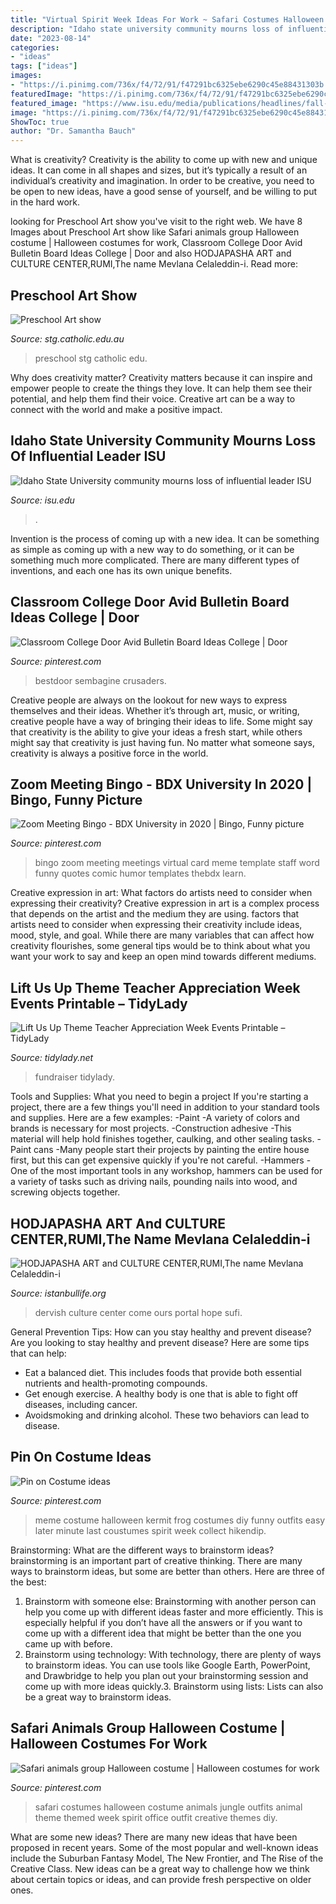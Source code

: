 ```yaml
---
title: "Virtual Spirit Week Ideas For Work ~ Safari Costumes Halloween Costume Animals Jungle Outfits Animal Theme Themed Week Spirit Office Outfit Creative Themes Diy"
description: "Idaho state university community mourns loss of influential leader isu"
date: "2023-08-14"
categories:
- "ideas"
tags: ["ideas"]
images:
- "https://i.pinimg.com/736x/f4/72/91/f47291bc6325ebe6290c45e88431303b.jpg"
featuredImage: "https://i.pinimg.com/736x/f4/72/91/f47291bc6325ebe6290c45e88431303b.jpg"
featured_image: "https://www.isu.edu/media/publications/headlines/fall-2019/CWHOGLodore2.JPG"
image: "https://i.pinimg.com/736x/f4/72/91/f47291bc6325ebe6290c45e88431303b.jpg"
ShowToc: true
author: "Dr. Samantha Bauch"
---
```



What is creativity?
Creativity is the ability to come up with new and unique ideas. It can come in all shapes and sizes, but it’s typically a result of an individual’s creativity and imagination. In order to be creative, you need to be open to new ideas, have a good sense of yourself, and be willing to put in the hard work.

	

		
looking for Preschool Art show you've visit to the right web. We have 8 Images about Preschool Art show like Safari animals group Halloween costume | Halloween costumes for work, Classroom College Door Avid Bulletin Board Ideas College | Door and also HODJAPASHA ART and CULTURE CENTER,RUMI,The name Mevlana Celaleddin-i. Read more:
		
    
## Preschool Art Show

<img loading=lazy src="https://www.stg.catholic.edu.au/files/4724-800x470.jpg" onerror="this.onerror=null;this.src='https://tse2.mm.bing.net/th?id=OIP.I0tZTnTAYlX5zl-BM4J_OAHaEW&amp;pid=15.1';" alt="Preschool Art show">

_Source: stg.catholic.edu.au_

>preschool stg catholic edu. 

	

Why does creativity matter?
Creativity matters because it can inspire and empower people to create the things they love. It can help them see their potential, and help them find their voice. Creative art can be a way to connect with the world and make a positive impact.

    
## Idaho State University Community Mourns Loss Of Influential Leader ISU

<img loading=lazy src="https://www.isu.edu/media/publications/headlines/fall-2019/CWHOGLodore2.JPG" onerror="this.onerror=null;this.src='https://tse3.mm.bing.net/th?id=OIP.NvAutubbtvhmyMiodcpy_QHaFj&amp;pid=15.1';" alt="Idaho State University community mourns loss of influential leader ISU">

_Source: isu.edu_

>. 

	

Invention is the process of coming up with a new idea. It can be something as simple as coming up with a new way to do something, or it can be something much more complicated. There are many different types of inventions, and each one has its own unique benefits.

    
## Classroom College Door Avid Bulletin Board Ideas College | Door

<img loading=lazy src="https://i.pinimg.com/originals/09/56/b5/0956b5ed60a81bc840dceb602bb6d699.jpg" onerror="this.onerror=null;this.src='https://tse1.mm.bing.net/th?id=OIP.as4hP7cAyDUQVTJ2A5892wHaJ6&amp;pid=15.1';" alt="Classroom College Door Avid Bulletin Board Ideas College | Door">

_Source: pinterest.com_

>bestdoor sembagine crusaders. 

	

Creative people are always on the lookout for new ways to express themselves and their ideas. Whether it’s through art, music, or writing, creative people have a way of bringing their ideas to life. Some might say that creativity is the ability to give your ideas a fresh start, while others might say that creativity is just having fun. No matter what someone says, creativity is always a positive force in the world.

    
## Zoom Meeting Bingo - BDX University In 2020 | Bingo, Funny Picture

<img loading=lazy src="https://i.pinimg.com/736x/f4/72/91/f47291bc6325ebe6290c45e88431303b.jpg" onerror="this.onerror=null;this.src='https://tse2.mm.bing.net/th?id=OIP.LoOoVJ3NKQU-dMuXMJQ97QHaHQ&amp;pid=15.1';" alt="Zoom Meeting Bingo - BDX University in 2020 | Bingo, Funny picture">

_Source: pinterest.com_

>bingo zoom meeting meetings virtual card meme template staff word funny quotes comic humor templates thebdx learn. 

	

Creative expression in art: What factors do artists need to consider when expressing their creativity?
Creative expression in art is a complex process that depends on the artist and the medium they are using. factors that artists need to consider when expressing their creativity include ideas, mood, style, and goal. While there are many variables that can affect how creativity flourishes, some general tips would be to think about what you want your work to say and keep an open mind towards different mediums.

    
## Lift Us Up Theme Teacher Appreciation Week Events Printable – TidyLady

<img loading=lazy src="http://cdn.shopify.com/s/files/1/0010/9599/1332/products/il_fullxfull.1416489988_4k42_1200x1200.jpg?v=1573998647" onerror="this.onerror=null;this.src='https://tse1.mm.bing.net/th?id=OIP.slYrwmBW8GJ3NGWXvI5S0AHaHa&amp;pid=15.1';" alt="Lift Us Up Theme Teacher Appreciation Week Events Printable – TidyLady">

_Source: tidylady.net_

>fundraiser tidylady. 

	

Tools and Supplies: What you need to begin a project
If you're starting a project, there are a few things you'll need in addition to your standard tools and supplies. Here are a few examples: 
-Paint -A variety of colors and brands is necessary for most projects. 
-Construction adhesive -This material will help hold finishes together, caulking, and other sealing tasks. 
-Paint cans -Many people start their projects by painting the entire house first, but this can get expensive quickly if you're not careful. 
-Hammers -One of the most important tools in any workshop, hammers can be used for a variety of tasks such as driving nails, pounding nails into wood, and screwing objects together.

    
## HODJAPASHA ART And CULTURE CENTER,RUMI,The Name Mevlana Celaleddin-i

<img loading=lazy src="http://www.istanbullife.org/hodjapasha-culture-center/hodjapasha-dervish-show6-small.jpg" onerror="this.onerror=null;this.src='https://tse3.mm.bing.net/th?id=OIP.T5bfxiMErFLnjqsQpZ6rmQHaEc&amp;pid=15.1';" alt="HODJAPASHA ART and CULTURE CENTER,RUMI,The name Mevlana Celaleddin-i">

_Source: istanbullife.org_

>dervish culture center come ours portal hope sufi. 

	

General Prevention Tips: How can you stay healthy and prevent disease?
Are you looking to stay healthy and prevent disease? Here are some tips that can help: 
- Eat a balanced diet. This includes foods that provide both essential nutrients and health-promoting compounds. 
- Get enough exercise. A healthy body is one that is able to fight off diseases, including cancer. 
- Avoidsmoking and drinking alcohol. These two behaviors can lead to disease.

    
## Pin On Costume Ideas

<img loading=lazy src="https://i.pinimg.com/736x/0d/74/ea/0d74ea49dec525601c9ade8fb721096c--meme-costume-costume-ideas.jpg" onerror="this.onerror=null;this.src='https://tse2.mm.bing.net/th?id=OIP.StnKOlmcqyoyM8mf-c-rmgHaJ3&amp;pid=15.1';" alt="Pin on Costume ideas">

_Source: pinterest.com_

>meme costume halloween kermit frog costumes diy funny outfits easy later minute last coustumes spirit week collect hikendip. 

	

Brainstorming: What are the different ways to brainstorm ideas?
brainstorming is an important part of creative thinking. There are many ways to brainstorm ideas, but some are better than others. Here are three of the best:
1. Brainstorm with someone else: Brainstorming with another person can help you come up with different ideas faster and more efficiently. This is especially helpful if you don’t have all the answers or if you want to come up with a different idea that might be better than the one you came up with before.
2. Brainstorm using technology: With technology, there are plenty of ways to brainstorm ideas. You can use tools like Google Earth, PowerPoint, and Drawbridge to help you plan out your brainstorming session and come up with more ideas quickly.3. Brainstorm using lists: Lists can also be a great way to brainstorm ideas.

    
## Safari Animals Group Halloween Costume | Halloween Costumes For Work

<img loading=lazy src="https://i.pinimg.com/originals/b2/d1/60/b2d160cc08157a9c1ed8c1f7a1b91e0b.jpg" onerror="this.onerror=null;this.src='https://tse1.mm.bing.net/th?id=OIP.b06yjJHe4r4LCJkves1LsgHaJ4&amp;pid=15.1';" alt="Safari animals group Halloween costume | Halloween costumes for work">

_Source: pinterest.com_

>safari costumes halloween costume animals jungle outfits animal theme themed week spirit office outfit creative themes diy. 

	

What are some new ideas?
There are many new ideas that have been proposed in recent years. Some of the most popular and well-known ideas include the Suburban Fantasy Model, The New Frontier, and The Rise of the Creative Class. New ideas can be a great way to challenge how we think about certain topics or ideas, and can provide fresh perspective on older ones.

